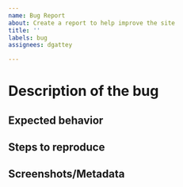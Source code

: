 ```yaml
---
name: Bug Report
about: Create a report to help improve the site
title: ''
labels: bug
assignees: dgattey

---
```


# Description of the bug

## Expected behavior

## Steps to reproduce

## Screenshots/Metadata
